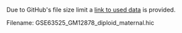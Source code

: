 Due to GitHub's file size limit a [link to used data](https://www.ncbi.nlm.nih.gov/geo/query/acc.cgi?acc=GSE63525) is provided.

Filename: GSE63525_GM12878_diploid_maternal.hic


